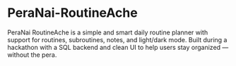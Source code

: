 # PeraNai-RoutineAche
PeraNai RoutineAche is a simple and smart daily routine planner with support for routines, subroutines, notes, and light/dark mode. Built during a hackathon with a SQL backend and clean UI to help users stay organized — without the pera.
